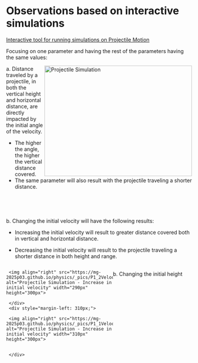 # Observations based on interactive simulations

[Interactive tool for running simulations on Projectile Motion](https://mg-2025p03.github.io/physics/Physics/1%20Mechanics/pNewAngle20250327.html)

Focusing on one parameter and having the rest of the parameters having the same values:

<img align="right" src="https://mg-2025p03.github.io/physics/_pics/ProjectileMotion.png" alt="Projectile Simulation" width="400px" height="300px">

a. Distance traveled by a projectile, in both the vertical height and horizontal distance, are directly impacted by the initial angle of the velocity. 

- The higher the angle, the higher the vertical distance covered.
- The same parameter will also result with the projectile traveling a shorter distance.

<p>&nbsp;</p>
<p>&nbsp;</p>

b. Changing the initial velocity will have the following results:

- Increasing the initial velocity will result to greater distance covered both in vertical and horizontal distance.

- Decreasing the initial velocity will result to the projectile traveling a shorter distance in both height and range. 

<div style="width: 100%; overflow: hidden;">
     <div style="width: 290px; float: left;">

     <img align="right" src="https://mg-2025p03.github.io/physics/_pics/P1_2Velocity100.png" alt="Projectile Simulation - Increase in initial velocity" width="290px" height="300px">

     </div>
     <div style="margin-left: 310px;">

     <img align="right" src="https://mg-2025p03.github.io/physics/_pics/P1_1Velocity25.png" alt="Projectile Simulation - Increase in initial velocity" width="310px" height="300px">


     </div>
</div>

<br/>
b. Changing the initial height